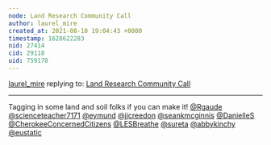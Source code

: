```yaml
---
node: Land Research Community Call
author: laurel_mire
created_at: 2021-08-10 19:04:43 +0000
timestamp: 1628622283
nid: 27414
cid: 29118
uid: 759178
---
```




[laurel_mire](../profile/laurel_mire) replying to: [Land Research Community Call](../notes/laurel_mire/08-02-2021/land-research-community-call)

----
Tagging in some land and soil folks if you can make it! [@Rgaude](/profile/Rgaude) [@scienceteacher7171](/profile/scienceteacher7171) [@eymund](/profile/eymund)  [@jjcreedon](/profile/jjcreedon) [@seankmcginnis](/profile/seankmcginnis) [@DanielleS](/profile/DanielleS)  [@CherokeeConcernedCitizens](/profile/CherokeeConcernedCitizens) [@LESBreathe](/profile/LESBreathe) [@sureta](/profile/sureta) [@abbykinchy](/profile/abbykinchy) [@eustatic](/profile/eustatic) 